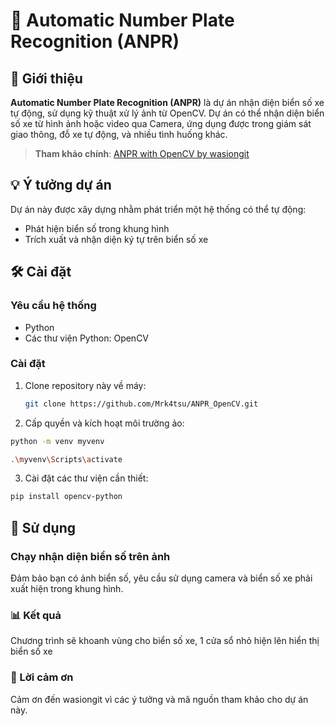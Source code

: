 # 🚗 Automatic Number Plate Recognition (ANPR)

## 📖 Giới thiệu
**Automatic Number Plate Recognition (ANPR)** là dự án nhận diện biển số xe tự động, sử dụng kỹ thuật xử lý ảnh từ OpenCV. Dự án có thể nhận diện biển số xe từ hình ảnh hoặc video qua Camera, ứng dụng được trong giám sát giao thông, đỗ xe tự động, và nhiều tình huống khác. 

> **Tham khảo chính**: [ANPR with OpenCV by wasiongit](https://github.com/wasiongit/ANPR_with_opencv.git)

## 💡 Ý tưởng dự án
Dự án này được xây dựng nhằm phát triển một hệ thống có thể tự động:
- Phát hiện biển số trong khung hình
- Trích xuất và nhận diện ký tự trên biển số xe

## 🛠️ Cài đặt

### Yêu cầu hệ thống
- Python
- Các thư viện Python: OpenCV

### Cài đặt
1. Clone repository này về máy:
   ```bash
   git clone https://github.com/Mrk4tsu/ANPR_OpenCV.git
2. Cấp quyền và kích hoạt môi trường ảo:
  ```bash
  python -m venv myvenv
  ```
  ```bash
  .\myvenv\Scripts\activate
  ```
3. Cài đặt các thư viện cần thiết:
  ```bash
  pip install opencv-python
  ```

## 🚀 Sử dụng
### Chạy nhận diện biển số trên ảnh

Đảm bảo bạn có ảnh biển số, yêu cầu sử dụng camera và biển số xe phải xuất hiện trong khung hình.

### 📊 Kết quả
Chương trình sẽ khoanh vùng cho biển số xe, 1 cửa sổ nhỏ hiện lên hiển thị biển số xe

### 🙏 Lời cảm ơn
Cảm ơn đến wasiongit vì các ý tưởng và mã nguồn tham khảo cho dự án này.
